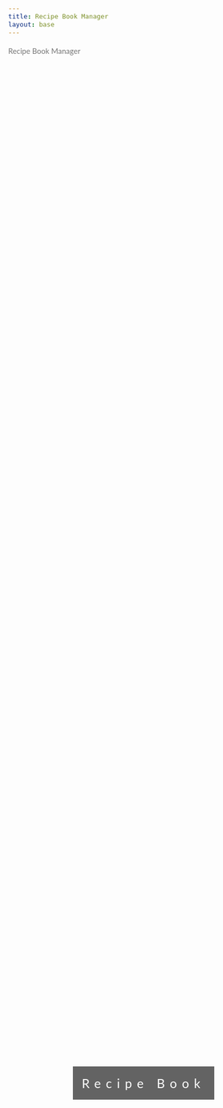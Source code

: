 ```yaml
---
title: Recipe Book Manager
layout: base
---
```


Recipe Book Manager

<html>
<head>
    <meta name="viewport" content="width=device-width, initial-scale=1">
    <style>
        body, html {
            height: 100%;
            margin: 0;
            font: 400 15px/1.8 "Lato", sans-serif;
            color: #777;
        }
        /* Background images for different sections */
        .bgimg-1, .bgimg-2, .bgimg-3, .bgimg-4, .bgimg-5 {
            position: relative;
            opacity: 0.65;
            background-attachment: fixed;
            background-position: center;
            background-repeat: no-repeat;
            background-size: cover;
        }
        .bgimg-1 {
            background-image: url("https://images.unsplash.com/photo-1553025934-296397db4010?ixlib=rb-4.0.3&ixid=M3wxMjA3fDB8MHxzZWFyY2h8OHx8ZGFyayUyMGZvb2QlMjBwaG90b2dyYXBoeXxlbnwwfHwwfHx8MA%3D%3D&auto=format&fit=crop&w=800&q=60");
            min-height: 100%;
        }
        .bgimg-2 {
            background-image: url("https://images.unsplash.com/photo-1534604973900-c43ab4c2e0ab?ixlib=rb-4.0.3&ixid=M3wxMjA3fDB8MHxwaG90by1wYWdlfHx8fGVufDB8fHx8fA%3D%3D&auto=format&fit=crop&w=2888&q=80");
            min-height: 400px;
        }
        .bgimg-3 {
            background-image: url("https://images.unsplash.com/photo-1560910615-9eaa2e704e63?ixlib=rb-4.0.3&ixid=M3wxMjA3fDB8MHxwaG90by1wYWdlfHx8fGVufDB8fHx8fA%3D%3D&auto=format&fit=crop&w=2825&q=80");
            min-height: 400px;
        }
        .bgimg-4 {
            background-image: url("https://plus.unsplash.com/premium_photo-1695822018668-72355fc4ee7c?ixlib=rb-4.0.3&ixid=M3wxMjA3fDB8MHxwaG90by1wYWdlfHx8fGVufDB8fHx8fA%3D%3D&auto=format&fit=crop&w=3024&q=80");
            min-height: 400px;
        }
        .bgimg-5 {
            background-image: url("https://images.unsplash.com/photo-1625604087024-7fb428fc4626?ixlib=rb-4.0.3&ixid=M3wxMjA3fDB8MHxwaG90by1wYWdlfHx8fGVufDB8fHx8fA%3D%3D&auto=format&fit=crop&w=2940&q=80");
            min-height: 400px;
        }
        /* Caption style */
        .caption {
            position: absolute;
            left: 0;
            top: 50%;
            width: 100%;
            text-align: center;
            color: #000;
        }
        .caption span.border {
            background-color: #111;
            color: #fff;
            padding: 18px;
            font-size: 25px;
            letter-spacing: 10px;
        }
        h3 {
            letter-spacing: 5px;
            text-transform: uppercase;
            font: 20px "Lato", sans-serif;
            color: #111;
        }
        /* Turn off parallax for tablets and phones */
        @media only screen and (max-device-width: 1024px) {
            .bgimg-1, .bgimg-2, .bgimg-3, .bgimg-4, .bgimg-5 {
                background-attachment: scroll;
            }
        }
    </style>
</head>
<body>
    <div class="bgimg-1">
        <div class="caption">
            <span class="border">Recipe Book</span>
        </div>
    </div>
    <div style="color: #777;background-color:white;text-align:center;padding:50px 80px;text-align: justify;">
        <h3>Recipe Book Manager</h3>
        <p>Welcome to your own recipe book manager where you can create, store, edit all your favorite recipes. Everything you love to eat all in one place!</p>
    </div>
    <div class="bgimg-2">
        <div class="caption">
            <span class="border">Create Recipes!</span>
        </div>
    </div>
    <div style="color: #777;background-color:white;text-align:center;padding:50px 80px;text-align: justify;">
        <h3>Create recipes!</h3>
        <p>Create new recipes for you to store and access anytime in the future</p>
    </div>
    <div class="bgimg-3">
        <div class="caption">
            <span class="border">Edit Recipes!</span>
        </div>
    </div>
    <div style="color: #777;background-color:white;text-align:center;padding:50px 80px;text-align: justify;">
        <h3>Edit Recipes!</h3>
        <p>Had a late night thought? Edit your recipes anytime you want!!</p>
    </div>
    <div class="bgimg-4">
        <div class="caption">
            <span class="border">View Recipes!</span>
        </div>
    </div>
    <div style="color: #777;background-color:white;text-align:center;padding:50px 80px;text-align: justify;">
        <h3>View Recipes!</h3>
        <p>Have a bad memory? No worries, you can always access them anytime your want to!!</p>
    </div>
    <div class="bgimg-5">
        <div class="caption">
            <span class="border">Delete Recipes!</span>
        </div>
    </div>
    <div style="color: #777;background-color:white;text-align:center;padding:50px 80px;text-align: justify;">
        <h3>Delete Recipes!</h3>
        <p>Recipes the remind you of a bad memory? Delete them straight away!!</p>
    </div>
</body>
</html>
